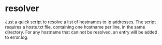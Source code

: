 # resolver
Just a quick script to resolve a list of hostnames to ip addresses. The script requires a hosts.txt file, containing one hostname per line, in the same directory. For any hostname that can not be resolved, an entry will be added to error.log. 
